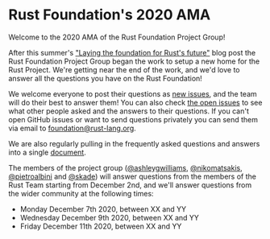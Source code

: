 # Rust Foundation's 2020 AMA

Welcome to the 2020 AMA of the Rust Foundation Project Group!

After this summer's ["Laying the foundation for Rust's future"][aug-blog] blog
post the Rust Foundation Project Group began the work to setup a new home for
the Rust Project. We're getting near the end of the work, and we'd love to
answer all the questions you have on the Rust Foundation!

We welcome everyone to post their questions as [new issues][new], and the team
will do their best to answer them! You can also check [the open issues][issues]
to see what other people asked and the answers to their questions. If you can't
open GitHub issues or want to send questions privately you can send them via
email to <foundation@rust-lang.org>.

We are also regularly pulling in the frequently asked questions and answers
into a single [document].

The members of the project group ([@ashleygwilliams], [@nikomatsakis],
[@pietroalbini] and [@skade]) will answer questions from the members of the
Rust Team starting from December 2nd, and we'll answer questions from the wider
community at the following times:

* Monday December 7th 2020, between XX and YY
* Wednesday December 9th 2020, between XX and YY
* Friday December 11th 2020, between XX and YY

[aug-blog]: https://blog.rust-lang.org/2020/08/18/laying-the-foundation-for-rusts-future.html
[issues]: https://github.com/rust-lang/foundation-ama-2020/issues
[new]: https://github.com/rust-lang/foundation-ama-2020/issues/new
[document]: https://github.com/rust-lang/foundation-ama-2020/blob/main/FAQ.md

[@ashleygwilliams]: https://github.com/ashleygwilliams
[@nikomatsakis]: https://github.com/nikomatsakis
[@pietroalbini]: https://github.com/pietroalbini
[@skade]: https://github.com/skade

